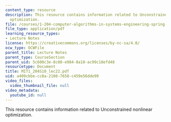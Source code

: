 ```yaml
---
content_type: resource
description: This resource contains information related to Unconstrained nonlinear
  optimization.
file: /courses/1-204-computer-algorithms-in-systems-engineering-spring-2010/a409cbbecc8a21087658c459e56dde99_MIT1_204S10_lec22.pdf
file_type: application/pdf
learning_resource_types:
- Lecture Notes
license: https://creativecommons.org/licenses/by-nc-sa/4.0/
ocw_type: OCWFile
parent_title: Lecture Notes
parent_type: CourseSection
parent_uid: 5c600c3e-8c80-e984-8a10-ac99c18efd48
resourcetype: Document
title: MIT1_204S10_lec22.pdf
uid: a409cbbe-cc8a-2108-7658-c459e56dde99
video_files:
  video_thumbnail_file: null
video_metadata:
  youtube_id: null
---
```

This resource contains information related to Unconstrained nonlinear optimization.